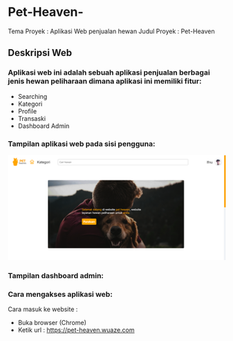 # Pet-Heaven-

Tema Proyek  : Aplikasi Web penjualan hewan
Judul Proyek : Pet-Heaven

## Deskripsi Web

### Aplikasi web ini adalah sebuah aplikasi penjualan berbagai jenis hewan peliharaan dimana aplikasi ini memiliki fitur:
- Searching
- Kategori
- Profile
- Transaski
- Dashboard Admin

### Tampilan aplikasi web pada sisi pengguna:
![Halaman Home](assets/img/panduan/Home.png)

### Tampilan dashboard admin:

### Cara mengakses aplikasi web:

Cara masuk ke website :

- Buka browser (Chrome)
- Ketik url : https://pet-heaven.wuaze.com


